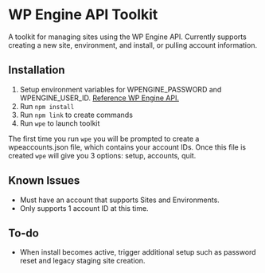 # WP Engine API Toolkit

A toolkit for managing sites using the WP Engine API. Currently supports creating a new site, environment, and install, or pulling account information.

## Installation

1.  Setup environment variables for WPENGINE_PASSWORD and WPENGINE_USER_ID. [Reference WP Engine API.](https://wpengineapi.com/)
2.  Run `npm install`
3.  Run `npm link` to create commands
4.  Run `wpe` to launch toolkit

The first time you run `wpe` you will be prompted to create a wpeaccounts.json file, which contains your account IDs. Once this file is created `wpe` will give you 3 options: setup, accounts, quit.

## Known Issues

-   Must have an account that supports Sites and Environments.
-   Only supports 1 account ID at this time.

## To-do

-   When install becomes active, trigger additional setup such as password reset and legacy staging site creation.
